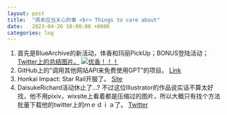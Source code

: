 ```yaml
---
layout: post
title:  "周末应当关心的事 <br> Things to care about"
date:   2023-04-26 10:00:00 +0800
categories: log
---
```

1. 首先是BlueArchive的新活动，体香和玛丽PickUp；BONUS登陆活动；
[Twitter上的总结图片。](https://twitter.com/EN_BlueArchive/status/1650746702146736129/photo/1)
[![优香！！！](https://pbs.twimg.com/media/FuJYyuUaEAAw6Ff?format=jpg&name=large "Yuuka(Sport)")](https://twitter.com/EN_BlueArchive/status/1649699563630997504)
1. GitHub上的“调用其他网站API来免费使用GPT”的项目。
[Link](https://github.com/xtekky/gpt4free)
1. Honkai Impact: Star Rail开服了。
[Site](sr.mihoyo.com)
1. DaisukeRichard活动休止了...? 不过这位Illustrator的作品说实话不算太好找，他不用pixiv，wixsite上看着都是压缩过的图片，所以大概只有找个方法批量下载他的twitter上的ｍｅｄｉａ了。
[Twitter](https://twitter.com/daisukerichard/status/1620424434241908740)